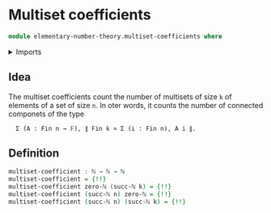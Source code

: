 # Multiset coefficients

```agda
module elementary-number-theory.multiset-coefficients where
```

<details><summary>Imports</summary>

```agda
open import elementary-number-theory.addition-natural-numbers
open import elementary-number-theory.natural-numbers
```

</details>

## Idea

The multiset coefficients count the number of multisets of size `k` of elements
of a set of size `n`. In oter words, it counts the number of connected componets
of the type

```text
  Σ (A : Fin n → 𝔽), ∥ Fin k ≃ Σ (i : Fin n), A i ∥.
```

## Definition

```agda
multiset-coefficient : ℕ → ℕ → ℕ
multiset-coefficient = {!!}
multiset-coefficient zero-ℕ (succ-ℕ k) = {!!}
multiset-coefficient (succ-ℕ n) zero-ℕ = {!!}
multiset-coefficient (succ-ℕ n) (succ-ℕ k) = {!!}
```
